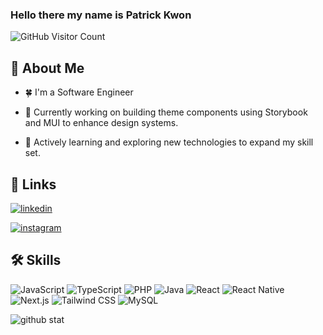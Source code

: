 ### Hello there my name is Patrick Kwon
<!-- For GitHub statistics -->
<img src="https://komarev.com/ghpvc/?username=neurologialogic&color=orange" alt="GitHub Visitor Count">

## 🚀 About Me
- 🍀 I'm a Software Engineer
      
    
    
      
    
- 🔭 Currently working on building theme components using Storybook and MUI to enhance design systems.
      
    
    
      
    
- 🌱 Actively learning and exploring new technologies to expand my skill set.
## 🔗 Links
      
    
    
      
    
[![linkedin](https://img.shields.io/badge/linkedin-0A66C2?style=for-the-badge&logo=linkedin&logoColor=white)](https://www.linkedin.com/in/patrickwon/)
      
    
    
      
    
[![instagram](https://img.shields.io/badge/Instagram-E4405F?style=for-the-badge&logo=instagram&logoColor=white)](https://www.instagram.com/patrickwon_)
## 🛠 Skills
![JavaScript](https://img.shields.io/badge/JavaScript-323330?style=for-the-badge&logo=javascript&logoColor=F7DF1E)
![TypeScript](https://img.shields.io/badge/TypeScript-007ACC?style=for-the-badge&logo=typescript&logoColor=white)
![PHP](https://img.shields.io/badge/PHP-777BB4?style=for-the-badge&logo=php&logoColor=white)
![Java](https://img.shields.io/badge/Java-ED8B00?style=for-the-badge&logo=java&logoColor=white)
![React](https://img.shields.io/badge/React-20232A?style=for-the-badge&logo=react&logoColor=61DAFB)
![React Native](https://img.shields.io/badge/React_Native-20232A?style=for-the-badge&logo=react&logoColor=61DAFB)
![Next.js](https://img.shields.io/badge/Next.js-000000?style=for-the-badge&logo=next.js&logoColor=white)
![Tailwind CSS](https://img.shields.io/badge/Tailwind_CSS-06B6D4?style=for-the-badge&logo=tailwindcss&logoColor=white)
![MySQL](https://img.shields.io/badge/MySQL-4479A1?style=for-the-badge&logo=mysql&logoColor=white)

![github stat](https://github-readme-stats.vercel.app/api/top-langs/?username=Lorentinus&theme=blue-green)

<!--
**neurologia/neurologia** is a ✨ _special_ ✨ repository because its `README.md` (this file) appears on your GitHub profile.

Here are some ideas to get you started:
- 🔭 I’m currently working on ...
- 🌱 I’m currently learning ...
- 👯 I’m looking to collaborate on ...
- 🤔 I’m looking for help with ...
- 💬 Ask me about ...
- 📫 How to reach me: ...
- 😄 Pronouns: ...
- ⚡ Fun fact: ...
-->
